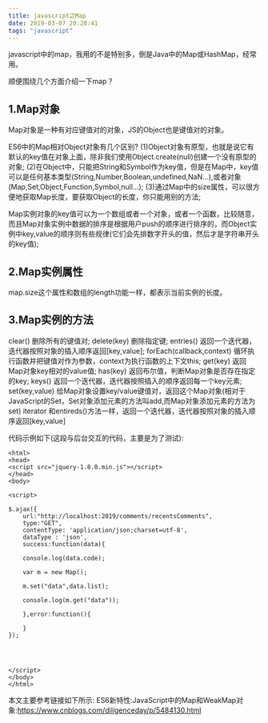 ```yaml
---
title: javascript之Map
date: 2019-03-07 20:28:41
tags: "javascript"
---
```


javascript中的map，我用的不是特别多，倒是Java中的Map或HashMap，经常用。

顺便围绕几个方面介绍一下map？

## 1.Map对象

Map对象是一种有对应键值对的对象，JS的Object也是键值对的对象。

ES6中的Map相对Object对象有几个区别?
(1)Object对象有原型，也就是说它有默认的key值在对象上面，除非我们使用Object.create(null)创建一个没有原型的对象;
(2)在Object中，只能把String和Symbol作为key值，但是在Map中，key值可以是任何基本类型(String,Number,Boolean,undefined,NaN...),或者对象(Map,Set,Object,Function,Symbol,null...);
(3)通过Map中的size属性，可以很方便地获取Map长度，要获取Object的长度，你只能用别的方法;

Map实例对象的key值可以为一个数组或者一个对象，或者一个函数，比较随意，而且Map对象实例中数据的排序是根据用户push的顺序进行排序的，而Object实例中key,value的顺序则有些规律(它们会先排数字开头的值，然后才是字符串开头的key值);


## 2.Map实例属性
map.size这个属性和数组的length功能一样，都表示当前实例的长度。

## 3.Map实例的方法

clear() 删除所有的键值对;
delete(key) 删除指定键;
entries() 返回一个迭代器，迭代器按照对象的插入顺序返回[key,value];
forEach(callback,context) 循环执行函数并把键值对作为参数，context为执行函数的上下文this;
get(key) 返回Map对象key相对的value值;
has(key) 返回布尔值，判断Map对象是否存在指定的key;
keys() 返回一个迭代器，迭代器按照插入的顺序返回每一个key元素;
set(key,value) 给Map对象设置key/value键值对，返回这个Map对象(相对于JavaScript的Set，Set对象添加元素的方法叫add,而Map对象添加元素的方法为set)
iterator 和entireds()方法一样，返回一个迭代器，迭代器按照对象的插入顺序返回[key,value]

<!--more-->

代码示例如下(这段与后台交互的代码，主要是为了测试):
```
<html>
<head>
<script src="jquery-1.8.0.min.js"></script>
</head>
<body>

<script>

$.ajax({
    url:"http://localhost:2019/comments/recentsComments",
    type:"GET",
    contentType: 'application/json;charset=utf-8',
    dataType : 'json',
    success:function(data){
 
    console.log(data.code);

    var m = new Map();

    m.set("data",data.list);

    console.log(m.get("data"));

    },error:function(){

    }
});




</script>
</body>
</html>

```

本文主要参考链接如下所示:
ES6新特性:JavaScript中的Map和WeakMap对象:https://www.cnblogs.com/diligenceday/p/5484130.html